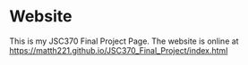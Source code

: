 # Website

This is my JSC370 Final Project Page. The website is online at https://matth221.github.io/JSC370_Final_Project/index.html
